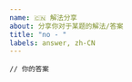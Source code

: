 ```yaml
---
name: 🇨🇳 解法分享
about: 分享你对于某题的解法/答案
title: "no - "
labels: answer, zh-CN
---
```


<!--
小贴士：

🎉 恭喜你成功解决了挑战，很高兴看到你愿意分享你的答案！

由于用户数量的增加，Issue 池可能会很快被答案填满。为了保证 Issue 讨论的效率，在提交 Issue 前，请利用搜索查看是否有其他人分享过类似的档案。

你可以为其点赞，或者在 Issue 下追加你的想法和评论。如果您认为自己有不同的解法，欢迎新开 Issue 进行讨论并分享你的解题思路！

谢谢！
-->


```vue
// 你的答案
```
